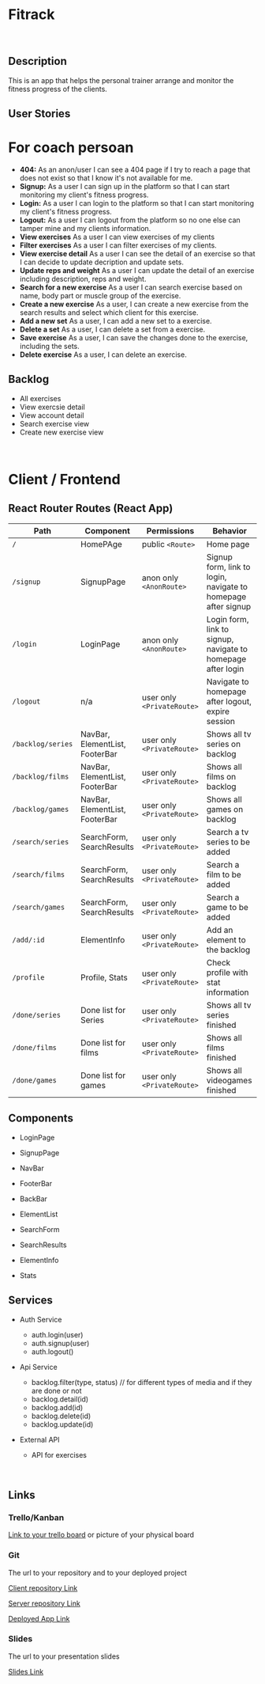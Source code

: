 # Fitrack

<br>

## Description

This is an app that helps the personal trainer arrange and monitor the fitness progress of the clients.

## User Stories

# For coach persoan
-  **404:** As an anon/user I can see a 404 page if I try to reach a page that does not exist so that I know it's not available for me.
-  **Signup:** As a user I can sign up in the platform so that I can start monitoring my client's fitness progress.
-  **Login:** As a user I can login to the platform so that I can start monitoring my client's fitness progress.
-  **Logout:** As a user I can logout from the platform so no one else can tamper mine and my clients information.
-  **View exercises** As a user I can view exercises of my clients
-  **Filter exercises** As a user I can filter exercises of my clients.
-  **View exercise detail** As a user I can see the detail of an exercise so that I can decide to update decription and update sets.
-  **Update reps and weight** As a user I can update the detail of an exercise including description, reps and weight.
-  **Search for a new exercise** As a user I can search exercise based on name, body part or muscle group of the exercise.
-  **Create a new exercise** As a user, I can create a new exercise from the search results and select which client for this exercise.
-  **Add a new set** As a user, I can add a new set to a exercise.
-  **Delete a set** As a user, I can delete a set from a exercise.
-  **Save exercise** As a user, I can save the changes done to the exercise, including the sets.
-  **Delete exercise** As a user, I can delete an exercise.

## Backlog


- All exercises
- View exercsie detail
- View account detail
- Search exercise view
- Create new exercise view


<br>


# Client / Frontend

## React Router Routes (React App)
| Path                      | Component                      | Permissions | Behavior                                                     |
| ------------------------- | --------------------           | ----------- | ------------------------------------------------------------ |
| `/`                       | HomePAge                       | public `<Route>`            | Home page                                        |
| `/signup`                 | SignupPage                     | anon only  `<AnonRoute>`    | Signup form, link to login, navigate to homepage after signup |
| `/login`                  | LoginPage                      | anon only `<AnonRoute>`     | Login form, link to signup, navigate to homepage after login  |
| `/logout`                 | n/a                            | user only `<PrivateRoute>`  | Navigate to homepage after logout, expire session             |
| `/backlog/series`         | NavBar, ElementList, FooterBar | user only `<PrivateRoute>`  | Shows all tv series on backlog                                |
| `/backlog/films`          | NavBar, ElementList, FooterBar | user only `<PrivateRoute>`  | Shows all films on backlog                                    |
| `/backlog/games`          | NavBar, ElementList, FooterBar | user only `<PrivateRoute>`  | Shows all games on backlog                                    |
| `/search/series`          | SearchForm, SearchResults      | user only  `<PrivateRoute>` | Search a tv series to be added                                |
| `/search/films`           | SearchForm, SearchResults      | user only `<PrivateRoute>`  | Search a film to be added                                     |
| `/search/games`           | SearchForm, SearchResults      | user only `<PrivateRoute>`  | Search a game to be added                                     |
| `/add/:id`                | ElementInfo                    | user only `<PrivateRoute>`  | Add an element to the backlog                                 |
| `/profile`                | Profile, Stats                 | user only  `<PrivateRoute>` | Check profile with stat information                           |
| `/done/series`            | Done list for Series           | user only  `<PrivateRoute>` | Shows all tv series finished                                  |
| `/done/films`             | Done list for films            | user only `<PrivateRoute>`  | Shows all films finished                                      |
| `/done/games`             | Done list for games            | user only `<PrivateRoute>`  | Shows all videogames finished                                 |
          

## Components

- LoginPage

- SignupPage

- NavBar

- FooterBar

- BackBar

- ElementList

- SearchForm

- SearchResults

- ElementInfo

- Stats



  

 

## Services

- Auth Service
  - auth.login(user)
  - auth.signup(user)
  - auth.logout()

- Api Service
  - backlog.filter(type, status) // for different types of media and if they are done or not
  - backlog.detail(id)
  - backlog.add(id)
  - backlog.delete(id)
  - backlog.update(id)
  
- External API
  - API for exercises


<br>


## Links

### Trello/Kanban

[Link to your trello board](https://trello.com/b/iloDccrZ/backlog-quest) 
or picture of your physical board

### Git

The url to your repository and to your deployed project

[Client repository Link](https://github.com/jorgeberrizbeitia/backlog-quest)

[Server repository Link](https://github.com/jorgeberrizbeitia/backlog-quest-server)

[Deployed App Link](https://backlog-quest.herokuapp.com/login)

### Slides

The url to your presentation slides

[Slides Link](https://docs.google.com/presentation/d/1zndKZ8DC-_i391alptPKsAKanCSXTrLVL39L3xtEjz8/edit?usp=sharing)
